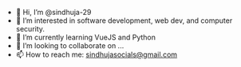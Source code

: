 - 👋 Hi, I’m @sindhuja-29
- 👀 I’m interested in software development, web dev, and computer security.
- 🌱 I’m currently learning VueJS and Python
- 💞️ I’m looking to collaborate on ...
- 📫 How to reach me: sindhujasocials@gmail.com

<!---
sindhuja-29/sindhuja-29 is a ✨ special ✨ repository because its `README.md` (this file) appears on your GitHub profile.
You can click the Preview link to take a look at your changes.
--->

